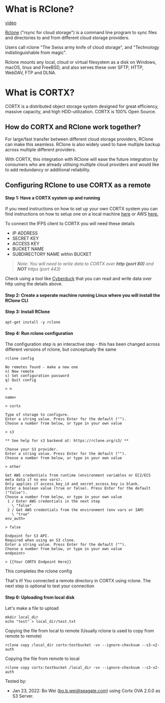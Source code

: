# What is RClone?

[video](https://vimeo.com/582062188)

[Rclone](https://github.com/rclone/rclone) ("rsync for cloud storage") is a command line program to sync files and directories to and from different cloud storage providers.

Users call rclone "The Swiss army knife of cloud storage", and "Technology indistinguishable from magic".

Rclone mounts any local, cloud or virtual filesystem as a disk on Windows, macOS, linux and FreeBSD, and also serves these over SFTP, HTTP, WebDAV, FTP and DLNA.

# What is CORTX?

CORTX is a distributed object storage system designed for great efficiency, massive capacity, and high HDD-utilization. CORTX is 100% Open Source.

## How do CORTX and RClone work together?

For large/fast transfer between different cloud storage providers, RClone can make this seamless. RClone is also widely used to have multiple backup across multiple different providers.

With CORTX, this integration with RClone will ease the future integration by consumers who are already utilising multiple cloud providers and would like to add redundancy or additional reliability.

## Configuring RClone to use CORTX as a remote

#### Step 1: Have a CORTX system up and running

If you need instructions on how to set up your own CORTX system you can find instructions on how to setup one on a local machine [here](https://github.com/Seagate/cortx/blob/main/doc/ova/1.0.4/CORTX_on_Open_Virtual_Appliance.rst) or AWS [here.](https://github.com/Seagate/cortx/blob/main/doc/integrations/AWS_EC2.md)

To connect the IFPS client to CORTX you will need these details
* IP ADDRESS
* SECRET KEY
* ACCESS KEY
* BUCKET NAME
* SUBDIRECTORY NAME within BUCKET

> *Note: You will need to write data to CORTX over __http (port 80)__ and __NOT__ https (port 443)*

Check using a tool like [Cyberduck](https://cyberduck.io/) that you can read and write data over http using the details above.

#### Step 2: Create a seperate machine running Linux where you will install the RClone CLI

#### Step 3: Install RClone

```
apt-get install -y rclone
```

#### Step 4: Run rclone configuration

The configuration step is an interactive step - this has been changed across different versions of rclone, but conceptually the same

```
rclone config
```

```
No remotes found - make a new one
n) New remote
s) Set configuration password
q) Quit config

> n
```

```
name>

> cortx
```

```
Type of storage to configure.
Enter a string value. Press Enter for the default ("").
Choose a number from below, or type in your own value

> s3
```

```
** See help for s3 backend at: https://rclone.org/s3/ **

Choose your S3 provider.
Enter a string value. Press Enter for the default ("").
Choose a number from below, or type in your own value

> other
```

```
Get AWS credentials from runtime (environment variables or EC2/ECS meta data if no env vars).
Only applies if access_key_id and secret_access_key is blank.
Enter a boolean value (true or false). Press Enter for the default ("false").
Choose a number from below, or type in your own value
 1 / Enter AWS credentials in the next step
   \ "false"
 2 / Get AWS credentials from the environment (env vars or IAM)
   \ "true"
env_auth>

> false
```

```
Endpoint for S3 API.
Required when using an S3 clone.
Enter a string value. Press Enter for the default ("").
Choose a number from below, or type in your own value
endpoint>

> {{Your CORTX Endpoint Here}}
```

This completes the rclone config

That's it! You connected a remote directory in CORTX using rclone. The next step is optional to test your connection

#### Step 6: Uploading from local disk

Let's make a file to upload
```
mkdir local_dir
echo "test" > local_dir/test.txt
```

Copying the file from local to remote (Usually rclone is used to copy from remote to remote)
```
rclone copy /local_dir cortx:testbucket -vv --ignore-checksum --s3-v2-auth
```

Copying the file from remote to local
```
rclone copy cortx:testbucket /local_dir -vv --ignore-checksum --s3-v2-auth
```

Tested by:

- Jan 23, 2022: Bo Wei (bo.b.wei@seagate.com) using Cortx OVA 2.0.0 as S3 Server.
